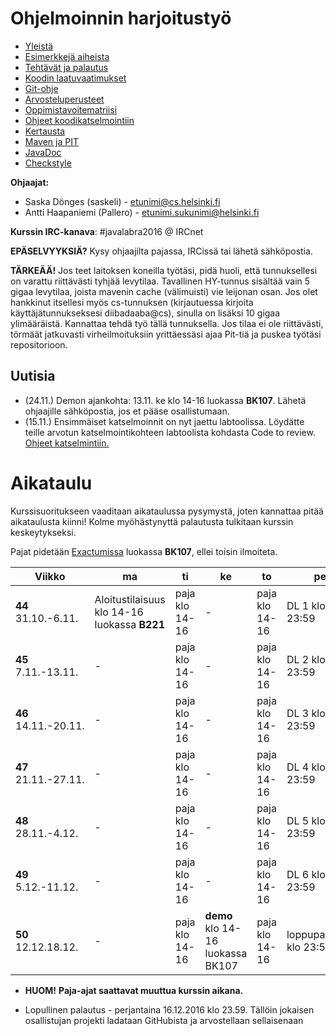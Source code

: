 # Ohjelmoinnin harjoitustyö
* [Yleistä](ohjeet/Yleista.md)
* [Esimerkkejä aiheista](ohjeet/Esimerkkeja-aiheista.md)
* [Tehtävät ja palautus](ohjeet/Tehtavat-ja-palautus.md)
* [Koodin laatuvaatimukset](ohjeet/Koodin-laatuvaatimukset.md)
* [Git-ohje](ohjeet/Git-ohje.md)
* [Arvosteluperusteet](ohjeet/Arvosteluperusteet.md)
* [Oppimistavoitematriisi](http://www.cs.helsinki.fi/courses/58160/matriisi)
* [Ohjeet koodikatselmointiin](ohjeet/Koodikatselmointi.md)
* [Kertausta](ohjeet/Kertausta.md)
* [Maven ja PIT](ohjeet/Maven-ja-PIT.md)
* [JavaDoc](ohjeet/JavaDoc.md)
* [Checkstyle](ohjeet/Checkstyle.md)

**Ohjaajat:**
* Saska Dönges (saskeli) - etunimi@cs.helsinki.fi
* Antti Haapaniemi (Pallero) - etunimi.sukunimi@helsinki.fi

**Kurssin IRC-kanava**:
\#javalabra2016 @ IRCnet

**EPÄSELVYYKSIÄ?** Kysy ohjaajilta pajassa, IRCissä tai lähetä sähköpostia.

**TÄRKEÄÄ!** Jos teet laitoksen koneilla työtäsi, pidä huoli, että tunnuksellesi on varattu riittävästi tyhjää levytilaa. Tavallinen HY-tunnus sisältää vain 5 gigaa levytilaa, joista mavenin cache (välimuisti) vie leijonan osan. Jos olet hankkinut itsellesi myös cs-tunnuksen (kirjautuessa kirjoita käyttäjätunnukseksesi diibadaaba@cs), sinulla on lisäksi 10 gigaa ylimääräistä. Kannattaa tehdä työ tällä tunnuksella. Jos tilaa ei ole riittävästi, törmäät jatkuvasti virheilmoituksiin yrittäessäsi ajaa Pit-tiä ja puskea työtäsi repositorioon. 

## Uutisia

* (24.11.) Demon ajankohta: 13.11. ke klo 14-16 luokassa **BK107**. Lähetä ohjaajille sähköpostia, jos et pääse osallistumaan.
* (15.11.) Ensimmäiset katselmoinnit on nyt jaettu labtoolissa. Löydätte teille arvotun katselmointikohteen labtoolista kohdasta Code to review. [Ohjeet katselmintiin.](https://github.com/javaLabra/Javalabra2016-2/blob/master/ohjeet/Koodikatselmointi.md)

# Aikataulu

Kurssisuoritukseen vaaditaan aikataulussa pysymystä, joten kannattaa pitää aikataulusta kiinni! Kolme myöhästynyttä palautusta tulkitaan kurssin keskeytykseksi.

Pajat pidetään [Exactumissa](http://www.helsinki.fi/teknos/opetustilat/kumpula/gh2b/default.htm) luokassa **BK107**, ellei toisin ilmoiteta.

| Viikko | ma | ti | ke | to | pe | la | su |
| --- | --- | --- | --- | --- | --- | --- | --- |
| **44** <br> 31.10.-6.11. | Aloitustilaisuus klo 14-16 luokassa **B221** | paja klo 14-16 | - | paja klo 14-16 | DL 1 klo 23:59 | - | - |
| **45** <br> 7.11.-13.11. | - | paja klo 14-16 | - | paja klo 14-16 | DL 2 klo 23:59 | - | - |
| **46** <br> 14.11.-20.11.  | - | paja klo 14-16 | - | paja klo 14-16 | DL 3 klo 23:59 | - | katselmointi 1 klo 23:59 |
| **47** <br> 21.11.-27.11.  | - | paja klo 14-16 | - | paja klo 14-16 | DL 4 klo 23:59 | - | - |
| **48** <br> 28.11.-4.12. | - | paja klo 14-16 | - | paja klo 14-16 | DL 5 klo 23:59 | - | katselmointi 2 klo 23:59 |
| **49** <br> 5.12.-11.12. | - | paja klo 14-16 | - | paja klo 14-16 | DL 6 klo 23:59 | - | - |
| **50** <br> 12.12.18.12. | - | paja klo 14-16 | **demo** klo 14-16 luokassa BK107 | paja klo 14-16 | loppupalautus klo 23:59 | - | - |

* **HUOM!** **Paja-ajat saattavat muuttua kurssin aikana.**

* Lopullinen palautus - perjantaina 16.12.2016 klo 23.59. Tällöin jokaisen osallistujan projekti ladataan GitHubista ja arvostellaan sellaisenaan
